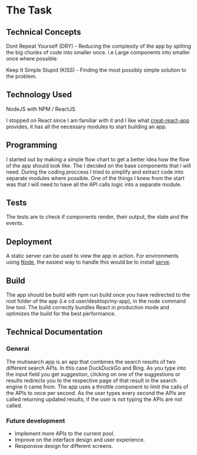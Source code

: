 # The Task

## Technical Concepts

Dont Repeat Yourself (DRY) - Reducing the complexity of the app by spliting the big chunks of code into smaller once.
i.e Large components into smaller once where possible.

Keep It Simple Stupid (KISS) - Finding the most possibly simple solution to the problem.

## Technology Used

NodeJS with NPM / ReactJS 

I stopped on React since I am familiar with it and I like what [creat-react-app](https://github.com/facebook/create-react-app) 
provides, it has all the necessary modules to start building an app.

## Programming

I started out by making a simple flow chart to get a better idea how the flow of the app should look like.
The I decided on the base components that I will need. During the coding proccess I tried to simplify and extract
code into separate modules where possible. One of the things I knew from the start was that I will need to have all
the API calls logic into a separate module.

## Tests

The tests are to check if components render, their output, the state and the events.

## Deployment

A static server can be used to view the app in action.
For environments using [Node](https://nodejs.org/en/), the easiest way to handle this would be to install [serve](https://github.com/zeit/serve).

## Build

The app should be build with npm run build once you have redirected to the root folder of the app (i.e cd user/desktop/my-app), 
in the node command line tool. The build correctly bundles React in production mode and optimizes the build for the best performance.

## Technical Documentation

### General
The mutisearch app is an app that combines the search results of two different search APIs. In this case DuckDuckGo and
Bing. As you type into the input field you get suggestion, clicking on one of the suggestions or results redirects you to the
respective page of that result in the search engine it came from.
The app uses a throttle component to limit the calls of the APIs to once per second.
As the user types every second the APIs are called returning updated results, if the user is not typing the APIs are 
not called.

### Future development

- Implement more APIs to the current pool.
- Improve on the interface design and user experience.
- Responsive design for different screens.